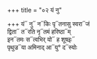+++
title = "०२ यं नु"

+++
यं᳓ नु᳓ न᳓किः पृ᳓तनासु स्वरा᳓जं  
द्विता᳓ त᳓रति नृ᳓तमं हरिष्ठा᳓म्  
इन᳓तमः स᳓त्वभिर् यो᳓ ह शूषइः᳓  
पृथुज्र᳓या अमिनाद् आ᳓यु° द᳓स्योः